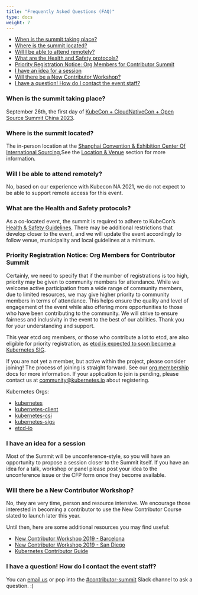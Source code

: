 ```yaml
---
title: "Frequently Asked Questions (FAQ)"
type: docs
weight: 7
---
```


- [When is the summit taking place?](#when-is-the-summit-taking-place)
- [Where is the summit located?](#where-is-the-summit-located)
- [Will I be able to attend remotely?](#will-i-be-able-to-attend-remotely)
- [What are the Health and Safety protocols?](#what-are-the-health-and-safety-protocols)
- [Priority Registration Notice: Org Members for Contributor Summit](#priority-registration-notice-org-members-for-contributor-summit)
- [I have an idea for a session](#i-have-an-idea-for-a-session)
- [Will there be a New Contributor Workshop?](#will-there-be-a-new-contributor-workshop)
- [I have a question! How do I contact the event staff?](#i-have-a-question-how-do-i-contact-the-event-staff)

### When is the summit taking place?

September 26th, the first day of [KubeCon + CloudNativeCon + Open Source Summit China 2023].

[KubeCon + CloudNativeCon + Open Source Summit China 2023]: https://www.lfasiallc.com/kubecon-cloudnativecon-open-source-summit-china/

### Where is the summit located?

The in-person location at the
<a href="https://en.shcec.com.cn/" rel="noopener noreferrer" target="_blank">Shanghai Convention & Exhibition Center Of International Sourcing</a>,See the [Location & Venue] section for more information.

[Location & Venue]: /events/2023/kcscn/location/

### Will I be able to attend remotely?

No, based on our experience with Kubecon NA 2021, we do not expect to be able
to support remote access for this event.

### What are the Health and Safety protocols?

As a co-located event, the summit is required to adhere to KubeCon’s
<a href="https://www.lfasiallc.com/kubecon-cloudnativecon-open-source-summit-china/attend/health-safety/" rel="noopener noreferrer" target="_blank">
Health & Safety Guidelines</a>. There may be additional restrictions that
develop closer to the event, and we will update the event accordingly to follow
venue, municipality and local guidelines at a minimum.

### Priority Registration Notice: Org Members for Contributor Summit

Certainly, we need to specify that if the number of registrations is too high,
priority may be given to community members for attendance. While we welcome
active participation from a wide range of community members, due to limited resources,
we may give higher priority to community members in terms of attendance.
This helps ensure the quality and level of engagement of the event while also
offering more opportunities to those who have been contributing to the community.
We will strive to ensure fairness and inclusivity in the event to the best of our abilities.
Thank you for your understanding and support.

This year etcd org members, or those who contribute a lot to etcd, are also eligible for priority registration,
as [etcd is expected to soon become a Kubernetes SIG](https://github.com/kubernetes/community/pull/7372).

If you are not yet a member, but active within the project, please consider
joining! The process of joining is straight forward. See our [org membership]
docs for more information. If your application to join is pending, please
contact us at community@kubernetes.io about registering.

Kubernetes Orgs:

<ul>
<li><a href="https://github.com/kubernetes" rel="noopener noreferrer" target="_blank">kubernetes</a></li>
<li><a href="https://github.com/kubernetes-client" rel="noopener noreferrer" target="_blank">kubernetes-client</a></li>
<li><a href="https://github.com/kubernetes-csi rel="noopener noreferrer" target="_blank">kubernetes-csi</a></li>
<li><a href="https://github.com/kubernetes-sigs" rel="noopener noreferrer" target="_blank">kubernetes-sigs</a></li>
<li><a href="https://github.com/etcd-io" rel="noopener noreferrer" target="_blank">etcd-io</a></li>
</ul>

[org membership]: https://github.com/kubernetes/community/blob/master/community-membership.md#member

### I have an idea for a session

Most of the Summit will be unconference-style, so you will have an opportunity
to propose a session closer to the Summit itself. If you have an idea for a talk,
workshop or panel please post your idea to the unconference issue or the CFP
form once they become available.  

### Will there be a New Contributor Workshop?

No, they are very time, person and resource intensive. We encourage those
interested in becoming a contributor to use the New Contributor Course 
slated to launch later this year.

Until then, here are some additional resources you may find useful:
- [New Contributor Workshop 2019 - Barcelona](https://www.youtube.com/watch?v=BQ7y2TFOzF4&list=PL69nYSiGNLP2WTJ6P8sQenhf0RY-JqF5L)
- [New Contributor Workshop 2019 - San Diego](https://www.youtube.com/watch?v=uUJrGwAom-E&list=PL69nYSiGNLP0OWp38tPBc-jSlMmwWr6Ci&index=15)
- [Kubernetes Contributor Guide](/docs/guide/)

### I have a question! How do I contact the event staff?

You can [email us] or pop into the
<a href="https://kubernetes.slack.com/messages/contributor-summit" rel="noopener noreferrer" target="_blank">
#contributor-summit</a> Slack channel to ask a question. :)

[email us]: mailto:summit-staff@kubernetes.io
